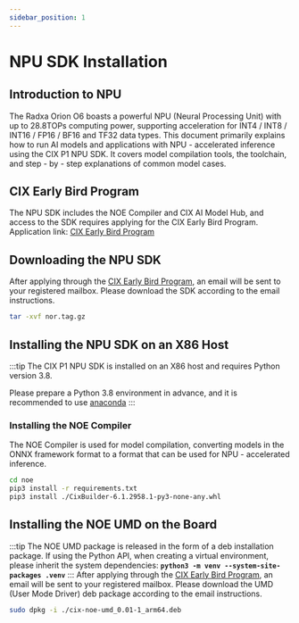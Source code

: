 ```yaml
---
sidebar_position: 1
---
```


# NPU SDK Installation

## Introduction to NPU

The Radxa Orion O6 boasts a powerful NPU (Neural Processing Unit) with up to 28.8TOPs computing power, supporting acceleration for INT4 / INT8 / INT16 / FP16 / BF16 and TF32 data types.
This document primarily explains how to run AI models and applications with NPU - accelerated inference using the CIX P1 NPU SDK. It covers model compilation tools, the toolchain, and step - by - step explanations of common model cases.

## CIX Early Bird Program

The NPU SDK includes the NOE Compiler and CIX AI Model Hub, and access to the SDK requires applying for the CIX Early Bird Program.
Application link: [CIX Early Bird Program](https://support.cixtech.com/#/)

## Downloading the NPU SDK

After applying through the [CIX Early Bird Program](#cix-early-bird-program), an email will be sent to your registered mailbox. Please download the SDK according to the email instructions.

```bash
tar -xvf nor.tag.gz
```

## Installing the NPU SDK on an X86 Host

:::tip
The CIX P1 NPU SDK is installed on an X86 host and requires Python version 3.8.

Please prepare a Python 3.8 environment in advance, and it is recommended to use [anaconda](https://www.anaconda.com/download)
:::

### Installing the NOE Compiler

The NOE Compiler is used for model compilation, converting models in the ONNX framework format to a format that can be used for NPU - accelerated inference.

```bash
cd noe
pip3 install -r requirements.txt
pip3 install ./CixBuilder-6.1.2958.1-py3-none-any.whl
```

## Installing the NOE UMD on the Board

:::tip
The NOE UMD package is released in the form of a deb installation package. If using the Python API, when creating a virtual environment, please inherit the system dependencies: **`python3 -m venv --system-site-packages .venv`**
:::
After applying through the [CIX Early Bird Program](#cix-early-bird-program), an email will be sent to your registered mailbox. Please download the UMD (User Mode Driver) deb package according to the email instructions.

```bash
sudo dpkg -i ./cix-noe-umd_0.01-1_arm64.deb
```
